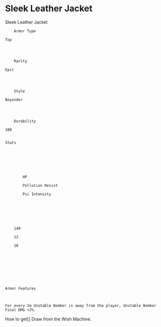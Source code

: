 # Sleek Leather Jacket

Sleek Leather Jacket


	
		
		
	
	



	
		Armor Type
	
	Top



	
		Rarity
	
	Epic



	
		Style
	
	Beyonder



	
		Durability
	
	100


	Stats

	
	
	
	
		
		
			HP
		
			Pollution Resist
		
			Psi Intensity
		
		
	
	
	
	
	
		140
	
		12
	
		10
	
	
	






	Armor Features


	
	For every 1m Unstable Bomber is away from the player, Unstable Bomber Final DMG +2%.







How to get[]
Draw from the Wish Machine.
